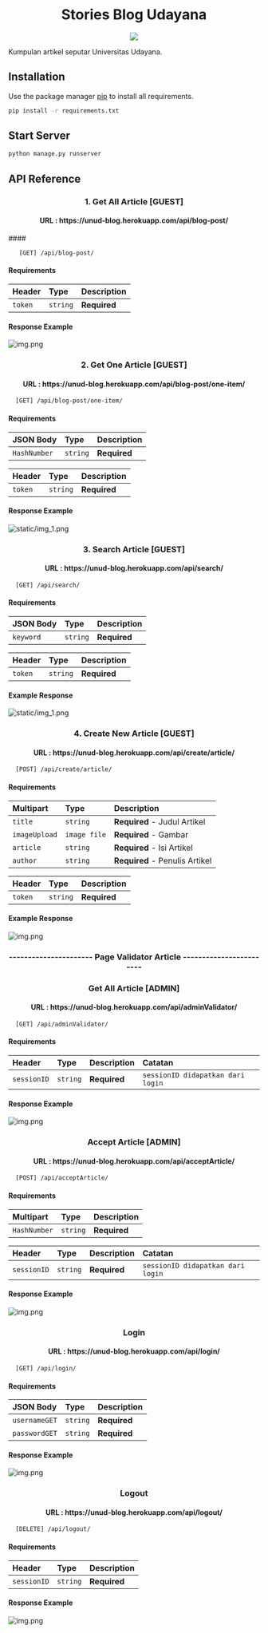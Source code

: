 <h1 align="center">Stories Blog Udayana</h1>
<p align="center"><img align="center" src="https://upload.wikimedia.org/wikipedia/id/2/2d/Logo-unud-baru.png"></p>
Kumpulan artikel seputar Universitas Udayana.


## Installation

Use the package manager [pip](https://pip.pypa.io/en/stable/) to install all requirements.

```bash
pip install -r requirements.txt
```

## Start Server

```bash
python manage.py runserver
```

## API Reference
<h3 align="center">1. Get All Article [GUEST]</h3>
<h4 align="center">URL : https://unud-blog.herokuapp.com/api/blog-post/ </h4>
#### 

```http
   [GET] /api/blog-post/
```
#### Requirements
| Header | Type     | Description                       |
| :-------- | :------- | :-------------------------------- |
| `token`      | `string` | **Required** |

#### Response Example
![img.png](static/img_7.png)

#### 
<h3 align="center">2. Get One Article [GUEST]</h3>
<h4 align="center">URL : https://unud-blog.herokuapp.com/api/blog-post/one-item/ </h4>

```http
  [GET] /api/blog-post/one-item/
```
#### Requirements
| JSON Body | Type     | Description                       |
| :-------- | :------- | :-------------------------------- |
| `HashNumber`      | `string` | **Required** |

| Header | Type     | Description                       |
| :-------- | :------- | :-------------------------------- |
| `token`      | `string` | **Required** |

#### Response Example
![static/img_1.png](static/img_2.png)

#### 
<h3 align="center">3. Search Article [GUEST]</h3>
<h4 align="center">URL : https://unud-blog.herokuapp.com/api/search/ </h4>

```http
  [GET] /api/search/
```
#### Requirements
| JSON Body | Type     | Description                       |
| :-------- | :------- | :-------------------------------- |
| `keyword`      | `string` | **Required** |

| Header | Type     | Description                       |
| :-------- | :------- | :-------------------------------- |
| `token`      | `string` | **Required** |
#### Example Response
![static/img_1.png](static/img_1.png)

#### 
<h3 align="center">4. Create New Article [GUEST]</h3>
<h4 align="center">URL : https://unud-blog.herokuapp.com/api/create/article/ </h4>

```http
  [POST] /api/create/article/
```
#### Requirements
| Multipart | Type     | Description                       |
| :-------- | :------- | :-------------------------------- |
| `title`      | `string` | **Required** - Judul Artikel|
| `imageUpload`      | `image file` | **Required** - Gambar|
| `article`    | `string` | **Required** - Isi Artikel |
| `author`      | `string` | **Required** - Penulis Artikel|

| Header | Type     | Description                       |
| :-------- | :------- | :-------------------------------- |
| `token`      | `string` | **Required** |
#### Example Response
![img.png](static/img.png)

#### 
<h3 align="center">---------------------- Page Validator Article ------------------------</h3>
<h3 align="center">Get All Article [ADMIN]</h3>
<h4 align="center">URL : https://unud-blog.herokuapp.com/api/adminValidator/ </h4>

```http
  [GET] /api/adminValidator/
```
#### Requirements 
| Header | Type     | Description            | Catatan |
| :-------- | :------- | :------------------ | :---    |
| `sessionID`      | `string` | **Required** | `sessionID didapatkan dari login`  |

#### Response Example
![img.png](static/img_5.png)

<h3 align="center">Accept Article [ADMIN]</h3>
<h4 align="center">URL : https://unud-blog.herokuapp.com/api/acceptArticle/ </h4>

```http
  [POST] /api/acceptArticle/
```
#### Requirements 
| Multipart | Type     | Description                       |
| :-------- | :------- | :-------------------------------- |
| `HashNumber`      | `string` | **Required** |

| Header | Type     | Description            | Catatan |
| :-------- | :------- | :------------------ | :---    |
| `sessionID`      | `string` | **Required** | `sessionID didapatkan dari login`  |

#### Response Example
![img.png](static/img_6.png)

<h3 align="center">Login</h3>
<h4 align="center">URL : https://unud-blog.herokuapp.com/api/login/ </h4>

```http
  [GET] /api/login/
```
#### Requirements 
| JSON Body | Type     | Description            |
| :-------- | :------- | :------------------ |
| `usernameGET`      | `string` | **Required** |
| `passwordGET`      | `string` | **Required** |

#### Response Example
![img.png](static/img_3.png)

<h3 align="center">Logout</h3>
<h4 align="center">URL : https://unud-blog.herokuapp.com/api/logout/ </h4>

```http
  [DELETE] /api/logout/
```
#### Requirements 
| Header | Type     | Description            |
| :-------- | :------- | :------------------ |
| `sessionID`      | `string` | **Required** |

#### Response Example
![img.png](static/img_4.png)

  